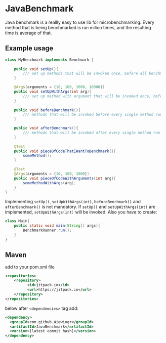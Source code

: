 # JavaBenchmark
Java benchmark is a reallly easy to use lib for microbenchmarking.
Every method that is being benchmarked is run milion times, and the resulting time is average of that.
## Example usage

```java
class MyBenchmark implements Benchmark {
    
    public void setUp(){
        /// set up methods that will be invoked once, before all benchmarks happen   
    }

    @Args(arguments = {10, 100, 1000, 10000})
    public void setUpWithArgs(int arg){
        /// set up method with argument that will be invoked once, before all benchmarks happen   
    }
    
    public void beforeBenchmark(){
        /// methods that will be invoked before every single method run
    }

    public void afterBenchmark(){
        /// methods that will be invoked after every single method run
    }
    
    @Test
    public void pieceOfCodeThatIWantToBenchmark(){
        someMethod();
    }

    @Test
    @Args(arguments = {10, 100, 1000})
    public void pieceOfCodeWithArguments(int arg){
        someMethodWithArgs(arg);
    }
}
```
Implementing ```setUp()```, ```setUpWithArgs(int)```, ```beforeBenchmark()``` and ```afterBenchmark()``` is not mandatory.
If ```setUp()``` and ```setUpWithArgs(int)``` are implemented, ```setUpWithArgs(int)``` will be invoked.
Also you have to create:
```java
class Main{
    public static void main(String[] args){
        BenchmarkRunner.run();
    }
}
```
## Maven
add to your pom.xml file
```xml
<repositories>
    <repository>
          <id>jitpack.io</id>
          <url>https://jitpack.io</url>
    </repository>
</repositories>
```
below after ``` <dependencies> ``` tag add:
```xml
<dependency>
  <groupId>com.github.Wiewiogr</groupId>
  <artifactId>JavaBenchmark</artifactId>
  <version>[latest commit hash]</version>
</dependency>
```
